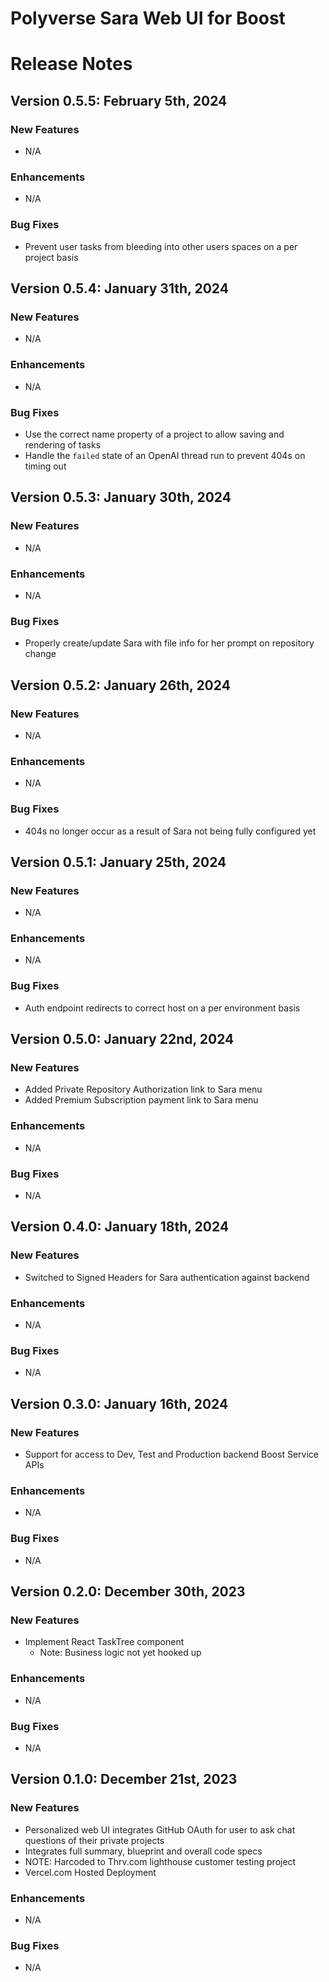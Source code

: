 Polyverse Sara Web UI for Boost
======================

# Release Notes

## Version 0.5.5: February 5th, 2024

### New Features
- N/A

### Enhancements
- N/A

### Bug Fixes
- Prevent user tasks from bleeding into other users spaces on a per project basis

## Version 0.5.4: January 31th, 2024

### New Features
- N/A

### Enhancements
- N/A

### Bug Fixes
- Use the correct name property of a project to allow saving and rendering of tasks
- Handle the `failed` state of an OpenAI thread run to prevent 404s on timing out

## Version 0.5.3: January 30th, 2024

### New Features
- N/A

### Enhancements
- N/A

### Bug Fixes
- Properly create/update Sara with file info for her prompt on repository change

## Version 0.5.2: January 26th, 2024

### New Features
- N/A

### Enhancements
- N/A

### Bug Fixes
- 404s no longer occur as a result of Sara not being fully configured yet

## Version 0.5.1: January 25th, 2024

### New Features
- N/A

### Enhancements
- N/A

### Bug Fixes
- Auth endpoint redirects to correct host on a per environment basis

## Version 0.5.0: January 22nd, 2024

### New Features
- Added Private Repository Authorization link to Sara menu
- Added Premium Subscription payment link to Sara menu

### Enhancements
- N/A

### Bug Fixes
- N/A

## Version 0.4.0: January 18th, 2024

### New Features
- Switched to Signed Headers for Sara authentication against backend

### Enhancements
- N/A

### Bug Fixes
- N/A

## Version 0.3.0: January 16th, 2024

### New Features
- Support for access to Dev, Test and Production backend Boost Service APIs

### Enhancements
- N/A

### Bug Fixes
- N/A

## Version 0.2.0: December 30th, 2023

### New Features
- Implement React TaskTree component
  - Note: Business logic not yet hooked up

### Enhancements
- N/A

### Bug Fixes
- N/A

## Version 0.1.0: December 21st, 2023

### New Features
- Personalized web UI integrates GitHub OAuth for user to ask chat questions of their private projects
- Integrates full summary, blueprint and overall code specs 
-    NOTE: Harcoded to Thrv.com lighthouse customer testing project
- Vercel.com Hosted Deployment

### Enhancements
- N/A

### Bug Fixes
- N/A

